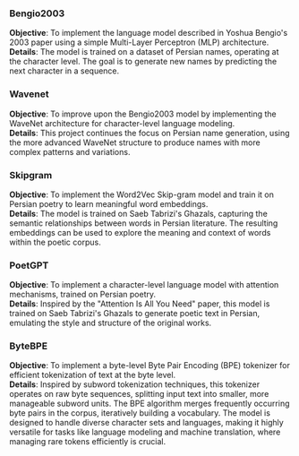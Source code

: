 ### Bengio2003

**Objective**: To implement the language model described in Yoshua Bengio's 2003 paper using a simple Multi-Layer Perceptron (MLP) architecture.  
**Details**: The model is trained on a dataset of Persian names, operating at the character level. The goal is to generate new names by predicting the next character in a sequence.

### Wavenet

**Objective**: To improve upon the Bengio2003 model by implementing the WaveNet architecture for character-level language modeling.  
**Details**: This project continues the focus on Persian name generation, using the more advanced WaveNet structure to produce names with more complex patterns and variations.

### Skipgram

**Objective**: To implement the Word2Vec Skip-gram model and train it on Persian poetry to learn meaningful word embeddings.  
**Details**: The model is trained on Saeb Tabrizi's Ghazals, capturing the semantic relationships between words in Persian literature. The resulting embeddings can be used to explore the meaning and context of words within the poetic corpus.

### PoetGPT

**Objective**: To implement a character-level language model with attention mechanisms, trained on Persian poetry.  
**Details**: Inspired by the "Attention Is All You Need" paper, this model is trained on Saeb Tabrizi's Ghazals to generate poetic text in Persian, emulating the style and structure of the original works.

### ByteBPE

**Objective**: To implement a byte-level Byte Pair Encoding (BPE) tokenizer for efficient tokenization of text at the byte level.  
**Details**: Inspired by subword tokenization techniques, this tokenizer operates on raw byte sequences, splitting input text into smaller, more manageable subword units. The BPE algorithm merges frequently occurring byte pairs in the corpus, iteratively building a vocabulary. The model is designed to handle diverse character sets and languages, making it highly versatile for tasks like language modeling and machine translation, where managing rare tokens efficiently is crucial.
